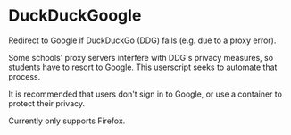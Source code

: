 # DuckDuckGoogle
Redirect to Google if DuckDuckGo (DDG) fails (e.g. due to a proxy error).

Some schools' proxy servers interfere with DDG's privacy measures, so students
have to resort to Google. This userscript seeks to automate that process.

It is recommended that users don't sign in to Google, or use a container to
protect their privacy.

Currently only supports Firefox.
